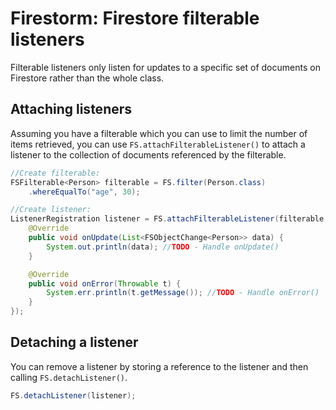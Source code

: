 # Firestorm: Firestore filterable listeners

Filterable listeners only listen for updates to a specific set of documents on Firestore rather than the whole class.

## Attaching listeners

Assuming you have a filterable which you can use to limit the number of items retrieved, you can use `FS.attachFilterableListener()` 
to attach a listener to the collection of documents referenced by the filterable.

```java
//Create filterable:
FSFilterable<Person> filterable = FS.filter(Person.class)
    .whereEqualTo("age", 30);

//Create listener:
ListenerRegistration listener = FS.attachFilterableListener(filterable, new RealtimeUpdateCallback<>() {
    @Override
    public void onUpdate(List<FSObjectChange<Person>> data) {
        System.out.println(data); //TODO - Handle onUpdate()
    }

    @Override
    public void onError(Throwable t) {
        System.err.println(t.getMessage()); //TODO - Handle onError()
    }
});
```

## Detaching a listener

You can remove a listener by storing a reference to the listener and then calling `FS.detachListener()`.

```java
FS.detachListener(listener);
```